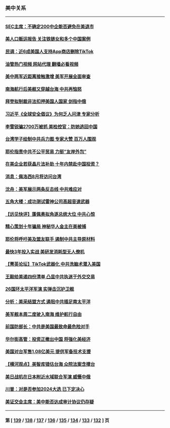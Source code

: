 ### 美中关系
---
#### [SEC主席：不确定200中企能否避免在美退市](../../pages/nf1412576/n13785490.md?07210045) 
#### [美人口贩运报告 关注铁链女和多个中国案例](../../pages/nf1412576/n13785235.md?07210045) 
#### [民调：近6成美国人支持App商店删除TikTok](../../pages/nf1412576/n13785206.md?07210045) 
#### [油管热门视频 网站代理 翻墙必看视频](http://209.222.30.114:81/youtube.html?07210045)
#### [美中两军近距离接触激增 美军开展全面审查](../../pages/nf1412576/n13785161.md?07210045) 
#### [南海航行后美舰又穿越台海 中共再恼怒](../../pages/nf1412576/n13784908.md?07210045) 
#### [拜登拟制裁非法扣押美国人国家 剑指中俄](../../pages/nf1412576/n13784765.md?07210045) 
#### [习近平《全球安全倡议》为何乏人问津 专家分析](../../pages/nf1412576/n13784733.md?07210045) 
#### [李雪锐骗2700万被抓 美检控官：防她逃回中国](../../pages/nf1412576/n13784189.md?07210045) 
#### [台湾学子绘制中共兵力图 专家大赞 百万人围观](../../pages/nf1412576/n13784484.md?07210045) 
#### [耶伦指责中共不公平贸易 力挺“友岸外包”](../../pages/nf1412576/n13784676.md?07210045) 
#### [在美企业若获晶片法补助 十年内禁赴中国投资？](../../pages/nf1412576/n13784379.md?07210045) 
#### [消息：佩洛西8月将访问台湾](../../pages/nf1412576/n13784330.md?07210045) 
#### [沈舟：美军展示两条反击线 中共难应对](../../pages/nf1412576/n13784135.md?07210045) 
#### [五角大楼：成功测试雷神公司高超音速武器](../../pages/nf1412576/n13784157.md?07210045) 
#### [【远见快评】蓬佩奥拟角逐总统大位 中共心惊](../../pages/nf1412576/n13783855.md?07210045) 
#### [精心策划十年骗局 神秘华人金主在美被捕](../../pages/nf1412576/n13783926.md?07210045) 
#### [耶伦将呼吁美及盟友联手 遏制中共主导原材料](../../pages/nf1412576/n13783693.md?07210045) 
#### [最快3年投入实战 美研发消耗型无人僚机](../../pages/nf1412576/n13783419.md?07210045) 
#### [【菁英论坛】TikTok武器化 中共洗脑术潜入美国](../../pages/nf1412576/n13782413.md?07210045) 
#### [王毅给美递四份清单 凸显中共执迷于外交交易](../../pages/nf1412576/n13782364.md?07210045) 
#### [26国环太平洋军演 实弹击沉护卫舰](../../pages/nf1412576/n13782416.md?07210045) 
#### [分析：美采结盟方式 遏阻中共插足南太平洋](../../pages/nf1412576/n13782119.md?07210045) 
#### [美军舰本周二度驶入南海 维护航行自由](../../pages/nf1412576/n13782091.md?07210045) 
#### [前国防部长：中共是美国最致命最危险对手](../../pages/nf1412576/n13781920.md?07210045) 
#### [华尔街高管：投资正撤出中国 将强化美经济](../../pages/nf1412576/n13782023.md?07210045) 
#### [美国对台军售1.08亿美元 提供军备技术支援](../../pages/nf1412576/n13781956.md?07210045) 
#### [【横河观点】美智库错估台海 众院法案含撑台](../../pages/nf1412576/n13781902.md?07210045) 
#### [美日战机在日本附近水域联合军演 威慑中俄](../../pages/nf1412576/n13781581.md?07210045) 
#### [川普：对是否参加2024大选 已下定决心](../../pages/nf1412576/n13781497.md?07210045) 
#### [美证交会主席：美中能否达成审计协议仍存疑](../../pages/nf1412576/n13781244.md?07210045) 

---
#### 第 [ [139](./139.md?07210045) / [138](./138.md?07210045) / [137](./137.md?07210045) / [136](./136.md?07210045) / [135](./135.md?07210045) / [134](./134.md?07210045) / [133](./133.md?07210045) / [132](./132.md?07210045) ] 页
